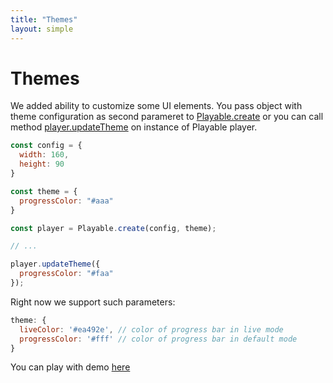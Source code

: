 ```yaml
---
title: "Themes"
layout: simple
---
```


# Themes

We added ability to customize some UI elements. You pass object with theme configuration as second parameret to [Playable.create](/player-config) or you can call method [player.updateTheme](/api#updatetheme) on instance of Playable player.

```javascript
const config = {
  width: 160,
  height: 90
}

const theme = {
  progressColor: "#aaa"
}

const player = Playable.create(config, theme);

// ...

player.updateTheme({
  progressColor: "#faa"
});
```

Right now we support such parameters:

```javascript
theme: {
  liveColor: '#ea492e', // color of progress bar in live mode
  progressColor: '#fff' // color of progress bar in default mode
}
```

You can play with demo [here](https://jsfiddle.net/OleksiiMakodzeba/xxy5eveb/)
